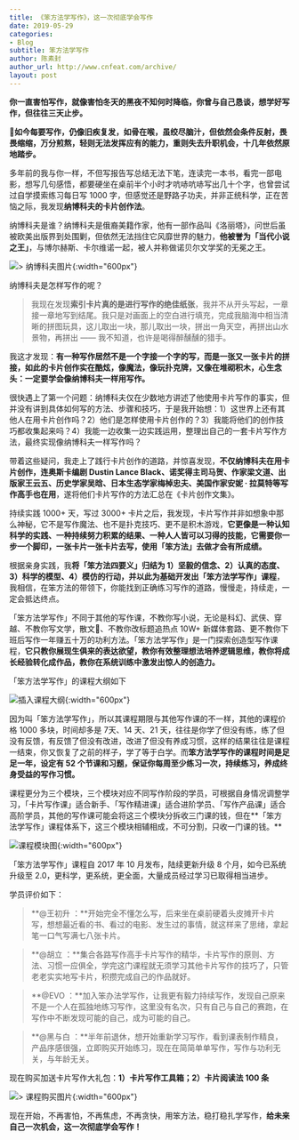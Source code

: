 ```yaml
---
title: 《笨方法学写作》，这一次彻底学会写作
date: 2019-05-29
categories:
- Blog　
subtitle: 笨方法学写作
author: 陈素封
author_url: http://www.cnfeat.com/archive/
layout: post
---
```



**你一直害怕写作，就像害怕冬天的黑夜不知何时降临，你曾与自己恳谈，想学好写作，但往往三天止步。**

**如今每要写作，仍像旧疾复发，如骨在喉，虽绞尽脑汁，但依然会条件反射，畏畏缩缩，万分煎熬，轻则无法发挥应有的能力，重则失去升职机会，十几年依然原地踏步。**

多年前的我与你一样，不但写报告写总结无法下笔，连读完一本书，看完一部电影，想写几句感悟，都要硬坐在桌前半个小时才吭哧吭哧写出几十个字，也曾尝试过自学摸索练习每日写 1000 字，但感觉还是野路子功夫，并非正统科学，正在苦恼之际，我发现**纳博科夫的卡片创作法**。

纳博科夫是谁？纳博科夫是俄裔美籍作家，他有一部作品叫《洛丽塔》，问世后虽被欧美出版界到处围剿，但依然无法挡住它风靡世界的魅力，**他被誉为「当代小说之王」**，与博尔赫斯、卡尔维诺一起，被人并称做诺贝尔文学奖的无冕之王。

![> 纳博科夫图片](http://upload-images.jianshu.io/upload_images/32598-dee376aa3adec2a0?imageMogr2/auto-orient/strip%7CimageView2/2/w/1240){:width="600px"}

纳博科夫是怎样写作的呢？

> 我现在发现**索引卡片真的是进行写作的绝佳纸张**，我并不从开头写起，一章接一章地写到结尾。我只是对画面上的空白进行填充，完成我脑海中相当清晰的拼图玩具，这儿取出一块，那儿取出一块，拼出一角天空，再拼出山水景物，再拼出 —— 我不知道，也许是喝得醉醺醺的猎手。

我这才发现：**有一种写作居然不是一个字接一个字的写，而是一张又一张卡片的拼接，如此的卡片创作实在酷炫，像魔法，像玩扑克牌，又像在堆砌积木，心生念头：一定要学会像纳博科夫一样用写作。**

很快遇上了第一个问题：纳博科夫仅在少数地方讲述了他使用卡片写作的事实，但并没有讲到具体如何写的方法、步骤和技巧，于是我开始想：1）这世界上还有其他人在用卡片创作吗？2）他们是怎样使用卡片创作的？3）我能将他们的创作技巧都收集起来吗？4）我能一边收集一边实践运用，整理出自己的一套卡片写作方法，最终实现像纳博科夫一样写作吗？

带着这些疑问，我走上了践行卡片创作的道路，并惊喜发现，**不仅纳博科夫在用卡片创作，连奥斯卡编剧 Dustin Lance Black、诺奖得主司马贺、作家梁文道、出版家王云五、历史学家吴晗、日本生态学家梅棹忠夫、美国作家安妮 · 拉莫特等写作高手也在用**，遂将他们卡片写作的方法汇总在《卡片创作文集》。

持续实践 1000+ 天，写过 3000+ 卡片之后，我发现，卡片写作并非如想象中那么神秘，它不是写作魔法、也不是扑克技巧、更不是积木游戏，**它更像是一种认知科学的实践、一种持续努力积累的结果、一种人人皆可以习得的技能，它需要你一步一个脚印，一张卡片一张卡片去写，使用「笨方法」去做才会有所成绩。**

根据亲身实践，我**将「笨方法四要义」归结为 1）坚毅的信念、2）认真的态度、3）科学的模型、4）模仿的行动，并以此为基础开发出「笨方法学写作」课程**，我相信，在笨方法的带领下，你能找到正确练习写作的道路，慢慢走，持续走，一定会抵达终点。

「笨方法学写作」不同于其他的写作课，不教你写小说，无论是科幻、武侠、穿越、不教你写文学，散文、不教你改标题追热点 10W+ 新媒体套路、更不教你下班后写作一年赚五十万的功利方法。「笨方法学写作」是一门探索创造型写作课程，**它只教你展现生俱来的表达欲望，教你有效整理想法培养逻辑思维，教你将成长经验转化成作品，教你在系统训练中激发出惊人的创造力。**

「笨方法学写作」的课程大纲如下

![插入课程大纲](http://upload-images.jianshu.io/upload_images/32598-4331a47c6c1ec0b5?imageMogr2/auto-orient/strip%7CimageView2/2/w/1240){:width="600px"}
 
因为叫「笨方法学写作」，所以其课程期限与其他写作课的不一样，其他的课程价格 1000 多块，时间却多是 7天、14 天、21 天，往往是你学了但没有练，练了但没有反馈，有反馈了但没有改进，改进了但没有养成习惯，这样的结果往往是课程一结束，你又恢复了之前的样子，学了等于白学。而**笨方法学写作的课程时间是足足一年，设定有 52 个节课和习题，保证你每周至少练习一次，持续练习，养成终身受益的写作习惯。**

课程更分为三个模块，三个模块对应不同写作阶段的学员，可根据自身情况调整学习，「卡片写作课」适合新手、「写作精进课」适合进阶学员、「写作产品课」适合高阶学员，其他的写作课可能会将这三个模块分拆收三门课的钱，但在**「笨方法学写作」课程体系下，这三个模块相辅相成，不可分割，只收一门课的钱。**

![课程模块图](http://upload-images.jianshu.io/upload_images/32598-24102647e4b1cdc7?imageMogr2/auto-orient/strip%7CimageView2/2/w/1240){:width="600px"}
 
「笨方法学写作」课程自 2017 年 10 月发布，陆续更新升级 8 个月，如今已系统升级至 2.0，更科学，更系统，更全面，大量成员经过学习已取得相当进步。

学员评价如下：

> **@王初升 ：**开始完全不懂怎么写，后来坐在桌前硬着头皮摊开卡片写，想想最近看的书、看过的电影、发生过的事情，就这样来了思绪，拿起笔一口气写满七八张卡片。


> **@胡立 ：**集合各路写作高手卡片写作的精华，卡片写作的原则、方法、习惯一应俱全，学完这门课程就无须学习其他卡片写作的技巧了，只管老老实实地写卡片，积攒完成自己的作品就好。


> **@EVO ：**加入笨办法学写作，让我更有毅力持续写作，发现自己原来不是一个人在孤独地练习写作，这里没有名次，只有自己与自己的赛跑，在写作中不断发现可能的自己，成为可能的自己。


> **@黑与白 ：**半年前退休，想开始重新学习写作，看到课表制作精良，产品序感很强，立即购买开始练习，现在在简简单单写作，写作与功利无关，与年龄无关。



现在购买加送卡片写作大礼包：**1）卡片写作工具箱；2）卡片阅读法 100 条**

![ > 课程购买图片](http://upload-images.jianshu.io/upload_images/32598-2a1139f9e57dab93?imageMogr2/auto-orient/strip%7CimageView2/2/w/1240){:width="600px"}
 
现在开始，不再害怕，不再焦虑，不再贪快，用笨方法，稳打稳扎学写作，**给未来自己一次机会，这一次彻底学会写作！**



